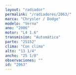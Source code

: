 ```yaml
---
layout: "radiador"
permalink: "/radiadores/2063/"
marca: "Chrysler / Dodge"
modelo: "Verna"
ano: "2006"
motor: "L4 1.6"
transmision: "Automática"
parte: "25152"
clima: "Con clima"
alto: "13 1/4"
ancho: "25 1/8"
observaciones: ""
id: "2063"
---
```


